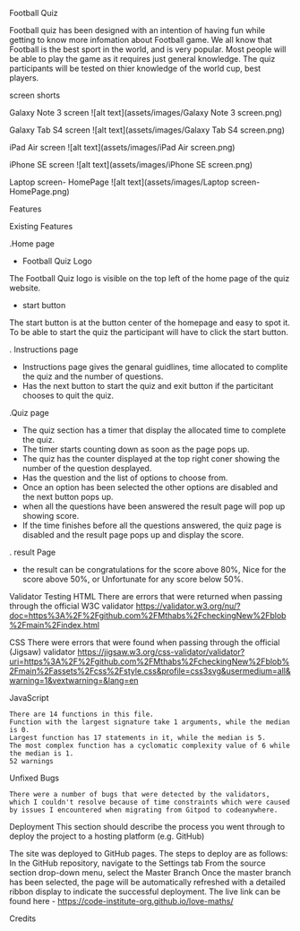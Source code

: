 Football Quiz

Football quiz has been designed with an intention of having fun while getting to know more infomation about Football game. We all know that Football is the best sport in the world, and is very popular. Most people will be able to play the game as it requires just general knowledge. The quiz participants will be tested on thier knowledge of the world cup, best players. 

screen shorts

Galaxy Note 3 screen
 ![alt text](assets/images/Galaxy Note 3 screen.png)

Galaxy Tab S4 screen
 ![alt text](assets/images/Galaxy Tab S4 screen.png)

 iPad Air screen
 ![alt text](assets/images/iPad Air screen.png)

 iPhone SE screen
 ![alt text](assets/images/iPhone SE screen.png)

 Laptop screen- HomePage
 ![alt text](assets/images/Laptop screen- HomePage.png)

Features

Existing Features

.Home page
 - Football Quiz Logo

The Football Quiz logo is visible on the top left of the home page of the quiz website.

 - start button

The start button is at the button center of the homepage and easy to spot it. To be able to start the quiz the participant will have to click the start button.

. Instructions page

 - Instructions page gives the genaral guidlines, time allocated to complite the quiz and the number of questions.
 - Has the next button to start the quiz and exit button if the particitant chooses to quit the quiz. 

.Quiz page 

 - The quiz section has a timer that display the allocated time to complete the quiz. 
 - The timer starts counting down as soon as the page pops up.
 - The quiz has the counter displayed at the top right coner showing the number of the question desplayed.
 - Has the question and the list of options to choose from.
 - Once an option has been selected the other options are disabled and the next button pops up. 
 - when all the questions have been answered the result page will pop up showing score. 
 - If the time finishes before all the questions answered, the quiz page is disabled and the result page pops up and display the score.

. result Page
 - the result can be congratulations for the score above 80%, Nice for the score above 50%, or Unfortunate for any score below 50%.


Validator Testing
HTML
    There are errors that were returned when passing through the official W3C validator
    https://validator.w3.org/nu/?doc=https%3A%2F%2Fgithub.com%2FMthabs%2FcheckingNew%2Fblob%2Fmain%2Findex.html

CSS
    There were errors that were found when passing through the official (Jigsaw) validator
    https://jigsaw.w3.org/css-validator/validator?uri=https%3A%2F%2Fgithub.com%2FMthabs%2FcheckingNew%2Fblob%2Fmain%2Fassets%2Fcss%2Fstyle.css&profile=css3svg&usermedium=all&warning=1&vextwarning=&lang=en

JavaScript

    There are 14 functions in this file.
    Function with the largest signature take 1 arguments, while the median is 0.
    Largest function has 17 statements in it, while the median is 5.
    The most complex function has a cyclomatic complexity value of 6 while the median is 1.
    52 warnings

Unfixed Bugs

    There were a number of bugs that were detected by the validators, which I couldn't resolve because of time constraints which were caused by issues I encountered when migrating from Gitpod to codeanywhere.

Deployment
This section should describe the process you went through to deploy the project to a hosting platform (e.g. GitHub)

The site was deployed to GitHub pages. The steps to deploy are as follows:
In the GitHub repository, navigate to the Settings tab
From the source section drop-down menu, select the Master Branch
Once the master branch has been selected, the page will be automatically refreshed with a detailed ribbon display to indicate the successful deployment.
The live link can be found here - https://code-institute-org.github.io/love-maths/

Credits



